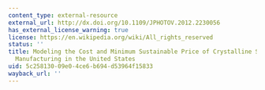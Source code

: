 ```yaml
---
content_type: external-resource
external_url: http://dx.doi.org/10.1109/JPHOTOV.2012.2230056
has_external_license_warning: true
license: https://en.wikipedia.org/wiki/All_rights_reserved
status: ''
title: Modeling the Cost and Minimum Sustainable Price of Crystalline Silicon Photovoltaic
  Manufacturing in the United States
uid: 5c258130-09e0-4ce6-b694-d53964f15833
wayback_url: ''
---
```


